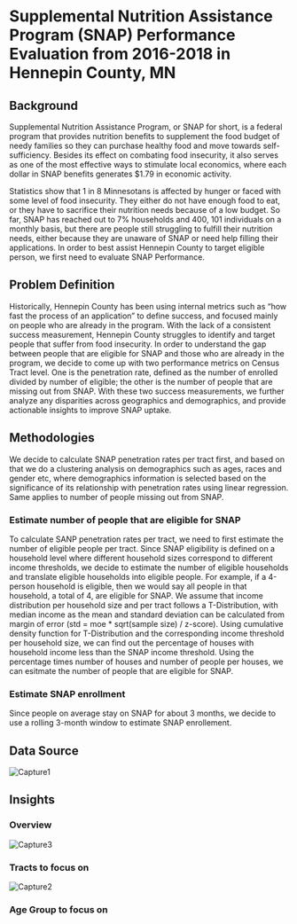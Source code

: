 # Supplemental Nutrition Assistance Program (SNAP) Performance Evaluation from 2016-2018 in Hennepin County, MN

## Background 
Supplemental Nutrition Assistance Program, or SNAP for short, is a federal program that provides nutrition benefits to supplement the food budget of needy families so they can purchase healthy food and move towards self-sufficiency. Besides its effect on combating food insecurity, it also serves as one of the most effective ways to stimulate local economics, where each dollar in SNAP benefits generates $1.79 in economic activity. 

Statistics show that 1 in 8 Minnesotans is affected by hunger or faced with some level of food insecurity. They either do not have enough food to eat, or they have to sacrifice their nutrition needs because of a low budget. So far, SNAP has reached out to 7% households and 400, 101 individuals on a monthly basis, but there are people still struggling to fulfill their nutrition needs, either because they are unaware of SNAP or need help filling their applications. In order to best assist Hennepin County to target eligible person, we first need to evaluate SNAP Performance.

## Problem Definition
Historically, Hennepin County has been using internal metrics such as “how fast the process of an application” to define success, and focused mainly on people who are already in the program. With the lack of a consistent success measurement, Hennepin County struggles to identify and target people that suffer from food insecurity. In order to understand the gap between people that are eligible for SNAP and those who are already in the program, we decide to come up with two performance metrics on Census Tract level. One is the penetration rate, defined as the number of enrolled divided by number of eligible; the other is the number of people that are missing out from SNAP. With these two success measurements, we further analyze any disparities across geographics and demographics, and provide actionable insights to improve SNAP uptake. 

## Methodologies 
We decide to calculate SNAP penetration rates per tract first, and based on that we do a clustering analysis on demographics such as ages, races and gender etc, where
demographics information is selected based on the significance of its relationship with penetration rates using linear regression. Same applies to number of people missing out from SNAP.

### Estimate number of people that are eligible for SNAP
To calculate SANP penetration rates per tract, we need to first estimate the number of eligible people per tract. Since SNAP eligibility is defined on a household level where 
different household sizes correspond to different income thresholds, we decide to estimate the number of eligible households and translate eligible households into eligible people. For example, if a 4-person household is eligible, then we would say all people in that household, a total of 4, are eligible for SNAP. We assume that income distribution per household size and per tract follows a T-Distribution, with median income as the mean and standard deviation can be calculated from margin of error (std = moe * sqrt(sample size) / z-score). Using cumulative density function for T-Distribution and the corresponding income threshold per household size, we can find out the percentage of houses with household income less than the SNAP income threshold. Using the percentage times number of houses and number of people per houses, we can esitmate the number of people that are eligible for SNAP. 

### Estimate SNAP enrollment 
Since people on average stay on SNAP for about 3 months, we decide to use a rolling 3-month window to estimate SNAP enrollement. 

## Data Source 
![Capture1](https://user-images.githubusercontent.com/76879882/103465788-8c100480-4d04-11eb-8a9f-c82bccebe488.PNG)

## Insights 
### Overview 
![Capture3](https://user-images.githubusercontent.com/76879882/103466678-9a621e80-4d0c-11eb-8b27-d34f8b81c6ea.PNG)

### Tracts to focus on 
![Capture2](https://user-images.githubusercontent.com/76879882/103466437-d5635280-4d0a-11eb-90ff-8c6c29b96f3a.PNG)

### Age Group to focus on 






